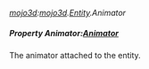 _[mojo3d](../../modules/mojo3d/mojo3d-module.md):[mojo3d](../../modules/mojo3d/mojo3d-module.md).[Entity](../../modules/mojo3d/mojo3d-entity_ext.md).Animator_
##### Property Animator:[Animator](../../modules/mojo3d/mojo3d-animator.md)
The animator attached to the entity.
